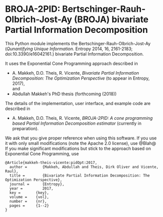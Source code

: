 # BROJA-2PID: Bertschinger-Rauh-Olbrich-Jost-Ay (BROJA) bivariate Partial Information Decomposition

This Python module implements the Bertschinger-Rauh-Olbrich-Jost-Ay (*Qunantifying Unique Information.* Entropy 2014, 16, 2161-2183; doi:10.3390/e16042161.) bivariate Partial Information Decomposition.

It uses the Exponential Cone Programming approach described in
* A. Makkeh, D.O. Theis, R. Vicente, *Bivariate Partial Information Decomposition: The Optimization Perspective* (to appear in Entropy, 2017),   
and
* Abdullah Makkeh's PhD thesis (forthcoming (2018))

The details of the implementation, user interface, and example code are described in
* A. Makkeh, D.O. Theis, R. Vicente, *BROJA-2PID: A cone programming based Partial Information Decomposition estimator*
(currently in preparation).

We ask that you give proper reference when using this software.
If you use it with only small modifications (note the Apache 2.0 license), use 
@Blah@
If you make significant modifications but stick to the approach based on Exponential Cone Programming, use
```
@Article{makkeh-theis-vicente:pidOpt:2017,
  author =       {Makkeh, Abdullah and Theis, Dirk Oliver and Vicente, Raul},
  title =        {Bivariate Partial Information Decomposition: The Optimization Perspective},
  journal =      {Entropy},
  year =         2017,
  key =       {key},
  volume =    {vol},
  number =    {nr},
  pages =     {1--2}
}
```
